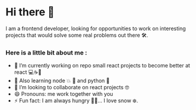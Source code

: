 # Hi there 👋
I am a frontend developer, looking for opportunities to work on interesting projects that would solve some real problems out there 🛠. 

### Here is a little bit about me :

* 🔭 I’m currently working on repo small react projects to become better at react 💻☕️🍫
* 🌱 Also learning node 💥 🔭 and python 🐍 
* 👋 I’m looking to collaborate on react projects 🤓
* 😄 Pronouns: me work together with you 
* ⚡ Fun fact: I am always hungry 🥞🥙... I love snow ❄️.
